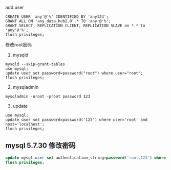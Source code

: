 add user
```
CREATE USER 'any'@'%' IDENTIFIED BY 'any123';
GRANT ALL ON 'any_data_hub2.0'.* TO 'any'@'%';
GRANT SELECT, REPLICATION CLIENT, REPLICATION SLAVE on *.* to 'any'@'%'; 
flush privileges;
```

修改root密码

1. mysqld
```text
mysqld --skip-grant-tables 
use mysql;
update user set password=password("root") where user="root";
flush privileges;
```

2. mysqladmin
```text
mysqladmin -uroot -proot password 123
```
3. update 
```text
use mysql;
update user set password=password('123') where user='root' and host='localhost';
flush privileges;
```

## mysql 5.7.30 修改密码

```sql
update mysql.user set authentication_string=password('root.123') where  user='root' and Host = 'localhost';
flush privileges;
```






